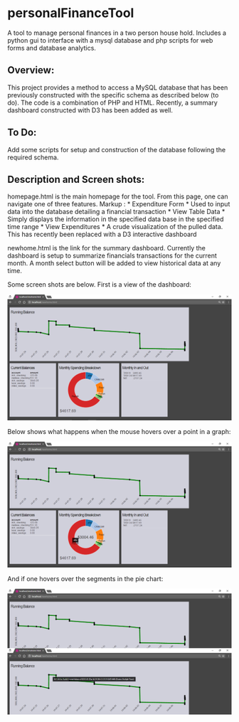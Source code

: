 # personalFinanceTool
A tool to manage personal finances in a two person house hold.  Includes a python gui to interface with a mysql database and php scripts for web forms and database analytics.

## Overview:
  This project provides a method to access a MySQL database that has been previously constructed with the specific schema as described below (to do).  The code is a combination of PHP and HTML.  Recently, a summary dashboard constructed with D3 has been added as well.
  
## To Do:
  Add some scripts for setup and construction of the database following the required schema.
  
## Description and Screen shots:
  homepage.html is the main homepage for the tool.  From this page, one can navigate one of three features.
  Markup : * Expenditure Form
  	     * Used to input data into the database detailing a financial transaction
	   * View Table Data
	     * Simply displays the information in the specified data base in the specified time range
	   * View Expenditures
	     * A crude visualization of the pulled data.  This has recently been replaced with a D3 interactive dashboard

 newhome.html is the link for the summary dashboard.  Currently the dashboard is setup to summarize financials transactions for the current month.  A month select button will be added to view historical data at any time.

 Some screen shots are below.  First is a view of the dashboard:

 ![Dashboard](/screenshots/sampleScreenShot.png)

 Below shows what happens when the mouse hovers over a point in a graph:

 ![Dashboard](/screenshots/sampleScreenShot_hover.png)

 And if one hovers over the segments in the pie chart:

 ![Dashboard](/screenshots/sampleScreenShot_hoverPoint.png)

  
  


